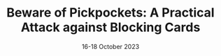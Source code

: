 ---
title: "Beware of Pickpockets: A Practical Attack against Blocking Cards"
authors: "M. Alecci, L. Attanasio, A. Brighente, M. Conti, E. Losiouk, H. Ochiai, F. Turrin."
venue: "In Proceedings of the 26th International Symposium on Research in Attacks, Intrusions, and Defenses (RAID 2023)"
type: "conference"
year: 2023
location: "Hong Kong"
date: "16-18 October 2023"
paperurl: ""
--- 